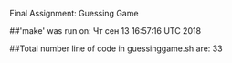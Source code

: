 Final Assignment: Guessing Game

##'make' was run on:
Чт сен 13 16:57:16 UTC 2018

##Total number line of code in guessinggame.sh are:
33
